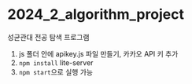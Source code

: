 # 2024_2_algorithm_project

성균관대 전공 탐색 프로그램

1. js 폴더 안에 apikey.js 파일 만들기, 카카오 API 키 추가
2. ``npm install`` lite-server
3. ``npm start``으로 실행 가능